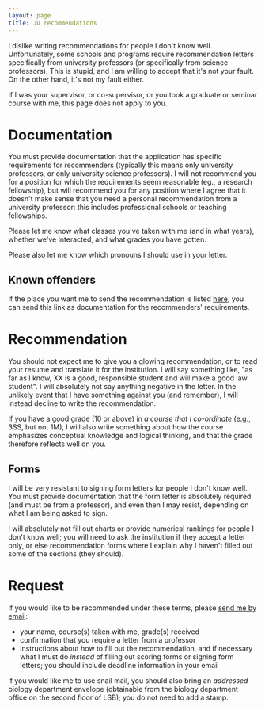 ```yaml
---
layout: page
title: JD recommendations
---
```


I dislike writing recommendations for people I don't know well.
Unfortunately, some schools and programs require recommendation letters
specifically from university professors (or specifically from science
professors). This is stupid, and I am willing to accept that it's not
your fault. On the other hand, it's not my fault either.

If I was your supervisor, or co-supervisor, or you took a graduate or
seminar course with me, this page does not apply to you.

Documentation
=============

You must provide documentation that the application has specific
requirements for recommenders (typically this means only university
professors, or only university science professors). I will not recommend
you for a position for which the requirements seem reasonable (eg., a
research fellowship), but will recommend you for any position where I
agree that it doesn't make sense that you need a personal recommendation
from a university professor: this includes professional schools or
teaching fellowships.

Please let me know what classes you've taken with me (and in what
years), whether we've interacted, and what grades you have gotten.

Please also let me know which pronouns I should use in your letter.

Known offenders
---------------

If the place you want me to send the recommendation is listed [ here](/jd/offenders.html), you can send this link as documentation for the recommenders' requirements.

Recommendation
==============

You should not expect me to give you a glowing recommendation, or to
read your resume and translate it for the institution. I will say
something like, "as far as I know, XX is a good, responsible student and
will make a good law student". I will absolutely not say anything
negative in the letter. In the unlikely event that I have something
against you (and remember), I will instead decline to write the
recommendation.

If you have a good grade (10 or above) in *a course that I co-ordinate*
(e.g., 3SS, but not 1M), I will also write something about how the
course emphasizes conceptual knowledge and logical thinking, and that
the grade therefore reflects well on you.

Forms
-----

I will be very resistant to signing form letters for people I don't know
well. You must provide documentation that the form letter is absolutely
required (and must be from a professor), and even then I may resist,
depending on what I am being asked to sign.

I will absolutely not fill out charts or provide numerical rankings for
people I don't know well; you will need to ask the institution if they
accept a letter only, or else recommendation forms where I explain why I
haven't filled out some of the sections (they should).

Request
=======

If you would like to be recommended under these terms, please [send me by
email](mailto:dushoff@mcmaster.ca):

-   your name, course(s) taken with me, grade(s) received
-   confirmation that you require a letter from a professor
-   instructions about how to fill out the recommendation, and if
    necessary what I must do *instead* of filling out scoring forms or
    signing form letters; you should include deadline information in
    your email

if you would like me to use snail mail, you should also bring
an *addressed* biology department envelope (obtainable from the biology
department office on the second floor of LSB); you do not need to add a
stamp.

